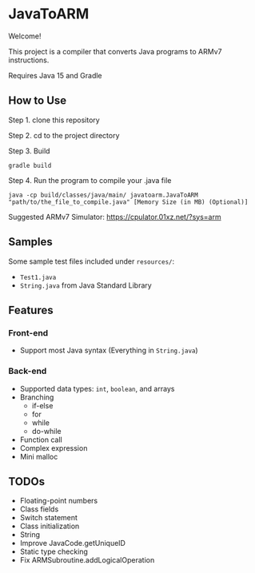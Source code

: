 # JavaToARM

Welcome!

This project is a compiler that converts Java programs to ARMv7 instructions.

Requires Java 15 and Gradle

## How to Use

Step 1. clone this repository

Step 2. cd to the project directory

Step 3. Build
```
gradle build
```

Step 4. Run the program to compile your .java file
```
java -cp build/classes/java/main/ javatoarm.JavaToARM "path/to/the_file_to_compile.java" [Memory Size (in MB) (Optional)]
```

Suggested ARMv7 Simulator: <https://cpulator.01xz.net/?sys=arm>

## Samples

Some sample test files included under ``resources/``:
* ``Test1.java``
* ``String.java`` from Java Standard Library

## Features

### Front-end

* Support most Java syntax (Everything in ``String.java``)

### Back-end

* Supported data types: ``int``, ``boolean``, and arrays
* Branching
    * if-else
    * for
    * while
    * do-while
* Function call
* Complex expression
* Mini malloc

## TODOs

* Floating-point numbers
* Class fields
* Switch statement
* Class initialization
* String
* Improve JavaCode.getUniqueID
* Static type checking
* Fix ARMSubroutine.addLogicalOperation
